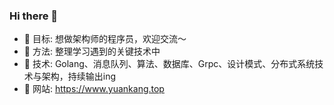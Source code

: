 ### Hi there 👋

<!--
**XBoom/XBoom** is a ✨ _special_ ✨ repository because its `README.md` (this file) appears on your GitHub profile.

Here are some ideas to get you started:
-->
- 🔭 目标: 想做架构师的程序员，欢迎交流～
- 🌱 方法: 整理学习遇到的关键技术中
- 👯 技术: Golang、消息队列、算法、数据库、Grpc、设计模式、分布式系统技术与架构，持续输出ing
- 🤔 网站: https://www.yuankang.top

